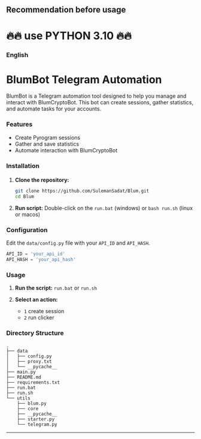 
## Recommendation before usage

# 🔥🔥 use PYTHON 3.10 🔥🔥




### English

# BlumBot Telegram Automation

BlumBot is a Telegram automation tool designed to help you manage and interact with BlumCryptoBot. This bot can create sessions, gather statistics, and automate tasks for your accounts.

### Features
- Create Pyrogram sessions
- Gather and save statistics
- Automate interaction with BlumCryptoBot

### Installation

#### 

1. **Clone the repository:**
    ```bash
    git clone https://github.com/SulemanSadat/Blum.git
    cd Blum
    ```

2. **Run script:**
	Double-click on the `run.bat` (windows) or `bash run.sh` (linux or macos) 

### Configuration

Edit the `data/config.py` file with your `API_ID` and `API_HASH`.

```python
API_ID = 'your_api_id'
API_HASH = 'your_api_hash'
```

### Usage


1. **Run the script:**
    ```run.bat``` or ```run.sh```

2. **Select an action:**
    - `1` create session
    - `2` run clicker

### Directory Structure

```plaintext
.
├── data
│   ├── config.py
│   ├── proxy.txt
│   └── __pycache__
├── main.py
├── README.md
├── requirements.txt
├── run.bat
├── run.sh
└── utils
    ├── blum.py
    ├── core
    ├── __pycache__
    ├── starter.py
    └── telegram.py
```



---

